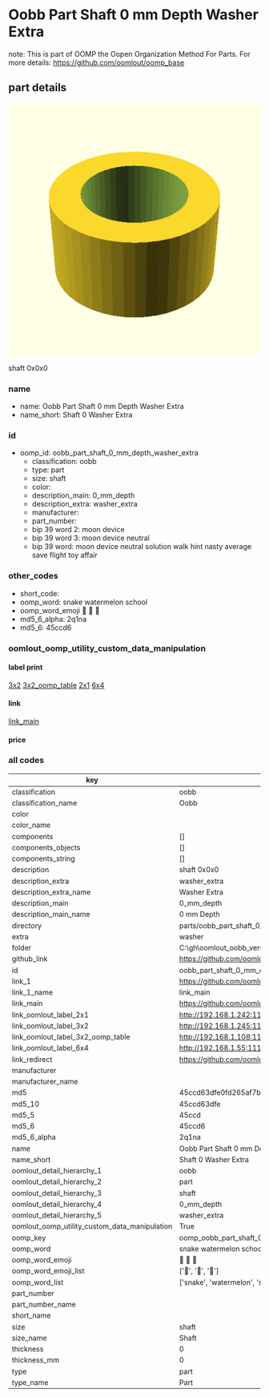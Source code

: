 # Oobb Part Shaft 0 mm Depth Washer Extra  

note: This is part of OOMP the Oopen Organization Method For Parts. For more details: https://github.com/oomlout/oomp_base

##  part details
  

[![](3dpr.png)](3dpr.png)

shaft 0x0x0



### name
* name: Oobb Part Shaft 0 mm Depth Washer Extra
* name_short: Shaft 0 Washer Extra
### id
* oomp_id: oobb_part_shaft_0_mm_depth_washer_extra
  * classification: oobb
  * type: part
  * size: shaft
  * color: 
  * description_main: 0_mm_depth
  * description_extra: washer_extra
  * manufacturer: 
  * part_number: 
  * bip 39 word 2: moon device
  * bip 39 word 3: moon device neutral
  * bip 39 word: moon device neutral solution walk hint nasty average save flight toy affair

### other_codes
* short_code: 
* oomp_word: snake watermelon school
* oomp_word_emoji :snake: :watermelon: :school:
* md5_6_alpha: 2q1na
* md5_6: 45ccd6






### oomlout_oomp_utility_custom_data_manipulation
#### label print
[3x2](http://192.168.1.245:1112/?label=oomp%202q1na)
[3x2_oomp_table](http://192.168.1.108:1112/?label=oomp%202q1na)
[2x1](http://192.168.1.242:1112/?label=oomp%202q1na)
[6x4](http://192.168.1.55:1112/?label=oomp%202q1na)    

#### link

[link_main](https://github.com/oomlout/oomlout_oobb_version_4_generated_parts/tree/main/navigation_oomp/oobb/part/shaft/0_mm_depth/washer_extra/part)                              

#### price







### all codes 
| key | value |  
| --- | --- |  
| classification | oobb |  
| classification_name | Oobb |  
| color |  |  
| color_name |  |  
| components | [] |  
| components_objects | [] |  
| components_string | [] |  
| description | shaft 0x0x0 |  
| description_extra | washer_extra |  
| description_extra_name | Washer Extra |  
| description_main | 0_mm_depth |  
| description_main_name | 0 mm Depth |  
| directory | parts/oobb_part_shaft_0_mm_depth_washer_extra |  
| extra | washer |  
| folder | C:\gh\oomlout_oobb_version_4_generated_parts\parts\oobb_part_shaft_0_mm_depth_washer_extra |  
| github_link | https://github.com/oomlout/oomlout_oomp_part_src/tree/main/parts/oobb_part_shaft_0_mm_depth_washer_extra |  
| id | oobb_part_shaft_0_mm_depth_washer_extra |  
| link_1 | https://github.com/oomlout/oomlout_oobb_version_4_generated_parts/tree/main/navigation_oomp/oobb/part/shaft/0_mm_depth/washer_extra/part |  
| link_1_name | link_main |  
| link_main | https://github.com/oomlout/oomlout_oobb_version_4_generated_parts/tree/main/navigation_oomp/oobb/part/shaft/0_mm_depth/washer_extra/part |  
| link_oomlout_label_2x1 | http://192.168.1.242:1112/?label=oomp%202q1na |  
| link_oomlout_label_3x2 | http://192.168.1.245:1112/?label=oomp%202q1na |  
| link_oomlout_label_3x2_oomp_table | http://192.168.1.108:1112/?label=oomp%202q1na |  
| link_oomlout_label_6x4 | http://192.168.1.55:1112/?label=oomp%202q1na |  
| link_redirect | https://github.com/oomlout/oomlout_oobb_version_4_generated_parts/tree/main/parts/oobb_shaft_00_ex_washer |  
| manufacturer |  |  
| manufacturer_name |  |  
| md5 | 45ccd63dfe0fd265af7b4ced29cf2c7c |  
| md5_10 | 45ccd63dfe |  
| md5_5 | 45ccd |  
| md5_6 | 45ccd6 |  
| md5_6_alpha | 2q1na |  
| name | Oobb Part Shaft 0 mm Depth Washer Extra |  
| name_short | Shaft 0 Washer Extra |  
| oomlout_detail_hierarchy_1 | oobb |  
| oomlout_detail_hierarchy_2 | part |  
| oomlout_detail_hierarchy_3 | shaft |  
| oomlout_detail_hierarchy_4 | 0_mm_depth |  
| oomlout_detail_hierarchy_5 | washer_extra |  
| oomlout_oomp_utility_custom_data_manipulation | True |  
| oomp_key | oomp_oobb_part_shaft_0_mm_depth_washer_extra |  
| oomp_word | snake watermelon school |  
| oomp_word_emoji | :snake: :watermelon: :school: |  
| oomp_word_emoji_list | [':snake:', ':watermelon:', ':school:'] |  
| oomp_word_list | ['snake', 'watermelon', 'school'] |  
| part_number |  |  
| part_number_name |  |  
| short_name |  |  
| size | shaft |  
| size_name | Shaft |  
| thickness | 0 |  
| thickness_mm | 0 |  
| type | part |  
| type_name | Part |  
